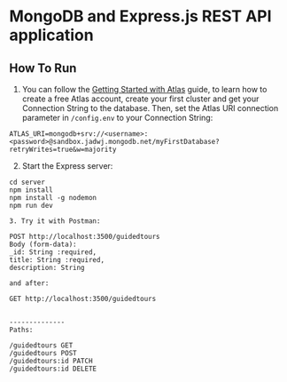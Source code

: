 # MongoDB and Express.js REST API application

## How To Run

1. You can follow the [Getting Started with Atlas](https://docs.atlas.mongodb.com/getting-started/) guide, to learn how to create a free Atlas account, create your first cluster and get your Connection String to the database. 
Then, set the Atlas URI connection parameter in `/config.env` to your Connection String:
```
ATLAS_URI=mongodb+srv://<username>:<password>@sandbox.jadwj.mongodb.net/myFirstDatabase?retryWrites=true&w=majority
```

2. Start the Express server:
```
cd server
npm install
npm install -g nodemon
npm run dev

3. Try it with Postman:

POST http://localhost:3500/guidedtours
Body (form-data):
_id: String :required,
title: String :required,
description: String

and after: 

GET http://localhost:3500/guidedtours


--------------
Paths:

/guidedtours GET
/guidedtours POST
/guidedtours:id PATCH
/guidedtours:id DELETE

